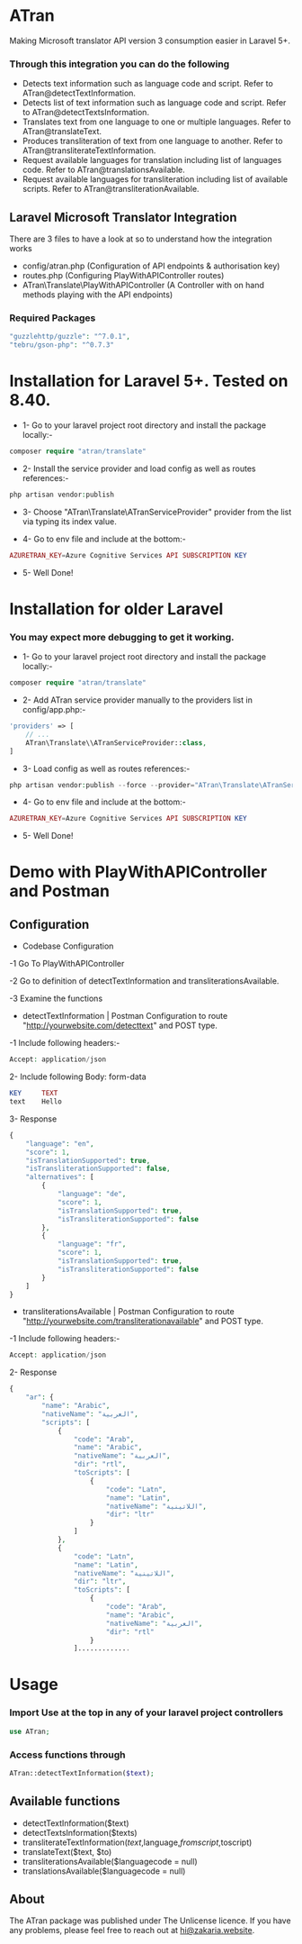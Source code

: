 # ATran
Making Microsoft translator API version 3 consumption easier in Laravel 5+.

### Through this integration you can do the following
- Detects text information such as language code and script. Refer to ATran@detectTextInformation.
- Detects list of text information such as language code and script. Refer to ATran@detectTextsInformation.
- Translates text from one language to one or multiple languages. Refer to ATran@translateText.
- Produces transliteration of text from one language to another. Refer to ATran@transliterateTextInformation.
- Request available languages for translation including list of languages code. Refer to ATran@translationsAvailable.
- Request available languages for transliteration including list of available scripts. Refer to ATran@transliterationAvailable.

## Laravel Microsoft Translator Integration

There are 3 files to have a look at so to understand how the integration works

- config/atran.php (Configuration of API endpoints & authorisation key)
- routes.php (Configuring PlayWithAPIController routes)
- ATran\Translate\PlayWithAPIController (A Controller with on hand methods playing with the API endpoints)

### Required Packages

```php
"guzzlehttp/guzzle": "^7.0.1",
"tebru/gson-php": "^0.7.3"
```

# Installation for Laravel 5+. Tested on 8.40.

- 1- Go to your laravel project root directory and install the package locally:-

```php
composer require "atran/translate"
```

- 2- Install the service provider and load config as well as routes references:-

```php
php artisan vendor:publish
```
- 3- Choose "ATran\Translate\ATranServiceProvider" provider from the list via typing its index value.

- 4- Go to env file and include at the bottom:-

```php
AZURETRAN_KEY=Azure Cognitive Services API SUBSCRIPTION KEY
```

- 5- Well Done!

# Installation for older Laravel 
### You may expect more debugging to get it working.


- 1- Go to your laravel project root directory and install the package locally:-
```php
composer require "atran/translate"
```

- 2- Add ATran service provider manually to the providers list in config/app.php:-
```php
'providers' => [
    // ...
    ATran\Translate\\ATranServiceProvider::class,
]
```

- 3- Load config as well as routes references:-
```php
php artisan vendor:publish --force --provider="ATran\Translate\ATranServiceProvider"
```

- 4- Go to env file and include at the bottom:-

```php
AZURETRAN_KEY=Azure Cognitive Services API SUBSCRIPTION KEY
```

- 5- Well Done!

# Demo with PlayWithAPIController and Postman

## Configuration

- Codebase Configuration

-1 Go To PlayWithAPIController

-2 Go to definition of detectTextInformation and transliterationsAvailable.

-3 Examine the functions

- detectTextInformation | Postman Configuration to route "http://yourwebsite.com/detecttext" and POST type.

-1 Include following headers:-

```php
Accept: application/json
```

2- Include following Body: form-data

```php
KEY     TEXT
text    Hello
```

3- Response

```php
{
    "language": "en",
    "score": 1,
    "isTranslationSupported": true,
    "isTransliterationSupported": false,
    "alternatives": [
        {
            "language": "de",
            "score": 1,
            "isTranslationSupported": true,
            "isTransliterationSupported": false
        },
        {
            "language": "fr",
            "score": 1,
            "isTranslationSupported": true,
            "isTransliterationSupported": false
        }
    ]
}
```

- transliterationsAvailable | Postman Configuration to route "http://yourwebsite.com/transliterationavailable" and POST type.

-1 Include following headers:-

```php
Accept: application/json
```

2- Response

```php
{
    "ar": {
        "name": "Arabic",
        "nativeName": "العربية",
        "scripts": [
            {
                "code": "Arab",
                "name": "Arabic",
                "nativeName": "العربية",
                "dir": "rtl",
                "toScripts": [
                    {
                        "code": "Latn",
                        "name": "Latin",
                        "nativeName": "اللاتينية",
                        "dir": "ltr"
                    }
                ]
            },
            {
                "code": "Latn",
                "name": "Latin",
                "nativeName": "اللاتينية",
                "dir": "ltr",
                "toScripts": [
                    {
                        "code": "Arab",
                        "name": "Arabic",
                        "nativeName": "العربية",
                        "dir": "rtl"
                    }
                ].............
```

# Usage

### Import Use at the top in any of your laravel project controllers
```php
use ATran;
```

### Access functions through 

```php
ATran::detectTextInformation($text);
```

## Available functions

- detectTextInformation($text)
- detectTextsInformation($texts)
- transliterateTextInformation($text,$language,$fromscript,$toscript)
- translateText($text, $to)
- transliterationsAvailable($languagecode = null)
- translationsAvailable($languagecode = null)

## About

The ATran package was published under The Unlicense licence. If you have any problems, please feel free to reach out at hi@zakaria.website.
